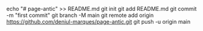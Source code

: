 echo "# page-antic" >> README.md
git init
git add README.md
git commit -m "first commit"
git branch -M main
git remote add origin https://github.com/deniul-marques/page-antic.git
git push -u origin main